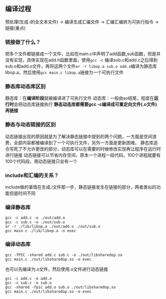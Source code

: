 ## 编译过程
预处理(生成.i的全文本文件) -> 编译生成汇编文件 -> 汇编汇编转为可执行指令 -> 链接(重点)
### 链接做了什么？
把多个文件都链接成一个文件，比如在main.c中声明了add函数,sub函数，但是并没有实现，具体实现在add.h函数里面，使用`gcc -c` 编译sub.c和add.c之后得到sub.o和add.o文件，再将这两个文件`ar -r libop.a sub.o add.o`编译为静态库libop.a，然后使用`gcc main.c libop.a`链接为一个可执行文件
### 静态库动态库区别
静态库：在**编译阶段**就被编译进了可执行文件
动态库：一般由so结尾，程度在**运行时**会把动态库链接执行
**静态动态库都需要gcc -c编译成可重定向文件(.o文件)再链接**
### 静态与动态链接的区别
动态链接出现的原因就是为了解决静态链接中提到的两个问题，一方面是空间浪费，全部内容都被编译到了一个可执行文件，另外一方面是更新困难。
静态库适合写死了不允许更改的部分，动态库可以在需要的时候修改实现再让程序在运行时进行链接
动态链接可以节省内存空间，原本一个进程一段代码，100个进程就要有100个代码段，用动态链接只会有一个
### include和汇编的关系？
include做的事情在生成.i文件那一步，静态链接发生在链接的部分，两者类似的功能但是时间不同
### 编译静态库
```shell
gcc -c add.c -o ./out/add.o
gcc -c sub.c -o ./out/sub.o
ar -r ./lib/libop.a ./out/add.o ./out/sub.o
gcc main.c ./lib/libop.a -o exec
```
### 编译动态库
```shell
gcc -fPIC -shared add.c sub.c -o ./out/libsharedop.so
gcc main.c ./out/libsharedop.so -o exec
```
也可以先编译为.o文件，然后使用.o文件进行动态链接
```shell
gcc -c add.c -o add.o
gcc -c sub.c -o sub.o
gcc -shared -fpic add.o sub.o ./out/libsharedop.so
gcc main.c ./out/libsharedop.so -o exec
```